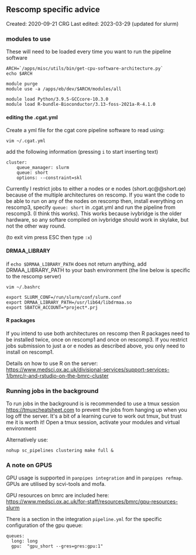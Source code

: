 
## Rescomp specific advice
Created: 2020-09-21 CRG
Last edited: 2023-03-29 (updated for slurm)


### modules to use
These will need to be loaded every time you want to run the pipeline software
```
ARCH=`/apps/misc/utils/bin/get-cpu-software-architecture.py`
echo $ARCH

module purge
module use -a /apps/eb/dev/$ARCH/modules/all

module load Python/3.9.5-GCCcore-10.3.0
module load R-bundle-Bioconductor/3.13-foss-2021a-R-4.1.0
```




#### editing the .cgat.yml

Create a yml file for the cgat core pipeline software to read using:

```
vim ~/.cgat.yml
```
add the following information (pressing `i` to start inserting text)
```
cluster:
    queue_manager: slurm 
    queue: short
    options: --constraint=skl 

```
Currently I restrict jobs to either a nodes or e nodes (short.qc@@short.qe) because of the multiple architectures on rescomp.
If you want the code to be able to run on any of the nodes on rescomp then, install everything on rescomp3, specify `queue: short` in .cgat.yml and run the pipeline from rescomp3. (I think this works).
This works because ivybridge is the older hardware, so any softare compiled on ivybridge should work in skylake, but not the other way round. 

(to exit vim press ESC then type `:x`)

#### DRMAA_LIBRARY

if `echo $DRMAA_LIBRARY_PATH` does not return anything, add DRMAA_LIBRARY_PATH to your bash environment (the line below is specific to the rescomp server)

```
vim ~/.bashrc
```

```
export SLURM_CONF=/run/slurm/conf/slurm.conf  
export DRMAA_LIBRARY_PATH=/usr/lib64/libdrmaa.so
export SBATCH_ACCOUNT=*project*.prj
```

#### R packages
If you intend to use both architectures on rescomp then R packages need to be installed twice, once on rescomp1 and once on rescomp3. If you restrict jobs submission to just a or e nodes as described above, you only need to install on rescomp1.  

Details on how to use R on the server:
https://www.medsci.ox.ac.uk/divisional-services/support-services-1/bmrc/r-and-rstudio-on-the-bmrc-cluster


### Running jobs in the background
To run jobs in the background is is recommended to use a tmux session https://tmuxcheatsheet.com
to prevent the jobs from hanging up when you log off the server. It's a bit of a learning curve to work out tmux, but trust me it is worth it!
Open a tmux session, activate your modules and virtual environment


Alternatively use:
```
nohup sc_pipelines clustering make full &
```

### A note on GPUS

GPU usage is supported in `panpipes integration` and in `panpipes refmap`.
GPUs are utilised by scvi-tools and mofa.

GPU resources on bmrc are included here: https://www.medsci.ox.ac.uk/for-staff/resources/bmrc/gpu-resources-slurm

There is a section in the integration `pipeline.yml` for the specific configuration of the gpu queue:
```
queues:
  long: long
  gpu:  "gpu_short --gres=gres:gpu:1"
```


